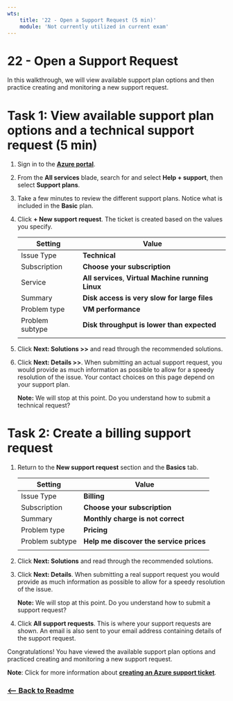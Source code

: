 ```yaml
---
wts:
    title: '22 - Open a Support Request (5 min)'
    module: 'Not currently utilized in current exam'
---
```

# 22 - Open a Support Request

In this walkthrough, we will view available support plan options and then practice creating and monitoring a new support request.

# Task 1: View available support plan options and a technical support request (5 min)

1. Sign in to the [**Azure portal**](https://portal.azure.com).

2. From the **All services** blade, search for and select **Help + support**, then select **Support plans**.

3. Take a few minutes to review the different support plans. Notice what is included in the **Basic** plan. 

4. Click **+ New support request**. The ticket is created based on the values you specify. 

    | Setting | Value|
    |----|--------|
    | Issue Type| **Technical** |
    | Subscription | **Choose your subscription** |
    | Service | **All services**, **Virtual Machine running Linux** |
    | Summary | **Disk access is very slow for large files** |
    | Problem type | **VM performance** |
    | Problem subtype | **Disk throughput is lower than expected** |    
    | | |

5. Click **Next: Solutions >>** and read through the recommended solutions.

6. Click **Next: Details >>**. When submitting an actual support request, you would provide as much information as possible to allow for a speedy resolution of the issue. Your contact choices on this page depend on your support plan. 

    **Note:** We will stop at this point. Do you understand how to submit a technical request?

# Task 2: Create a billing support request

1. Return to the **New support request** section and the **Basics** tab. 

    | Setting | Value|
    |----|--------|
    | Issue Type| **Billing** |
    | Subscription | **Choose your subscription** |
    | Summary | **Monthly charge is not correct** |
    | Problem type | **Pricing** |
    | Problem subtype | **Help me discover the service prices** |    
    | | |

2. Click **Next: Solutions** and read through the recommended solutions.

3. Click **Next: Details**.  When submitting a real support request you would provide as much information as possible to allow for a speedy resolution of the issue. 

    **Note:** We will stop at this point. Do you understand how to submit a support request?

4. Click **All support requests**. This is where your support requests are shown. An email is also sent to your email address containing details of the support request.

Congratulations! You have viewed the available support plan options and practiced creating and monitoring a new support request.

**Note**: Click for more information about [**creating an Azure support ticket**](https://azure.microsoft.com/en-us/support/create-ticket).


### [<-- Back to Readme](../../../readme.md)